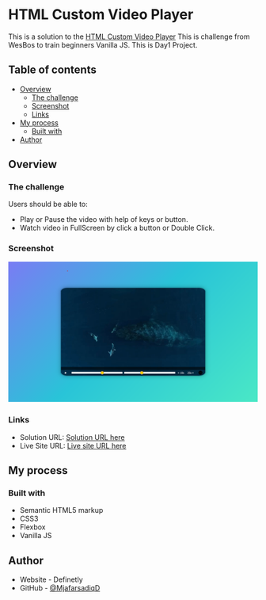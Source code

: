 # HTML Custom Video Player

This is a solution to the [HTML Custom Video Player]() This is challenge from WesBos to train beginners Vanilla JS. This is Day1 Project.  

## Table of contents

- [Overview](#overview)
  - [The challenge](#the-challenge)
  - [Screenshot](#screenshot)
  - [Links](#links)
- [My process](#my-process)
  - [Built with](#built-with)
- [Author](#author)

## Overview

### The challenge

Users should be able to:

- Play or Pause the video with help of keys or button.
- Watch video in FullScreen by click a button or Double Click.

### Screenshot

![](./assets/images/design.png)

### Links

- Solution URL: [Solution URL here](https://www.github.com/Ashraful-Fuqha/HTML-custom-video-player/)
- Live Site URL: [Live site URL here](https://ashraful-fuqha.github.io/html-custom-video-player/)

## My process

### Built with

- Semantic HTML5 markup
- CSS3
- Flexbox 
- Vanilla JS

## Author

- Website - Definetly
- GitHub - [@MjafarsadiqD](https://github.com/Ashraful-Fuqha)